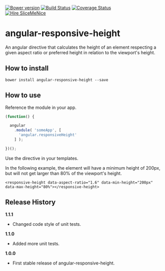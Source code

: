 [![Bower version](https://badge.fury.io/bo/angular-responsive-height.svg)](http://badge.fury.io/bo/angular-responsive-height) [![Build Status](https://travis-ci.org/sullinger/angular-responsive-height.svg?branch=master)](https://travis-ci.org/sullinger/angular-responsive-height) [![Coverage Status](https://coveralls.io/repos/sullinger/angular-responsive-height/badge.svg?branch=master)](https://coveralls.io/r/sullinger/angular-responsive-height?branch=master)  
[![Hire SliceMeNice](https://img.shields.io/badge/Need%20Support%3F-Hire%20SliceMeNice-red.svg)](http://www.slicemenice.de)
# angular-responsive-height

An angular directive that calculates the height of an element respecting a given aspect ratio or preferred height in relation to the viewport's height.

## How to install

```
bower install angular-responsive-height --save
```


## How to use

Reference the module in your app.

```javascript
(function() {

  angular
    .module( 'someApp', [
      'angular.responsiveHeight'
    ] );

})();
```

Use the directive in your templates.

In the following example, the element will have a minimum height of 200px, but will not get larger than 80% of the viewport's height.

```
<responsive-height data-aspect-ratio="1.6" data-min-height="200px" data-max-height="80%"></responsive-height>
```


## Release History

__1.1.1__

  * Changed code style of unit tests.

__1.1.0__

  * Added more unit tests.

__1.0.0__

  * First stable release of angular-responsive-height.
